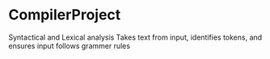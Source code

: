# CompilerProject
Syntactical and Lexical analysis
Takes text from input, identifies tokens, and ensures input follows grammer rules
